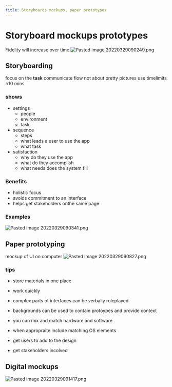 ```yaml
---
title: Storyboards mockups, paper prototypes
---
```

# Storyboard mockups prototypes

Fidelity will  increase over time.![Pasted image 20220329090249.png](None)

## Storyboarding
focus on the **task**
communicate flow
not about pretty pictures
use timelimits ≈10 mins

### shows
- settings
	- people 
	- environment
	- task
- sequence
	- steps
	- what leads a user to use the app
	- what task
- satisfaction
	- why do they use the app
	- what do they accomplish
	- what needs does the system fill

### Benefits
- holistic focus
- avoids commitment to an interface
- helps get stakeholders onthe same page

### Examples
![Pasted image 20220329090341.png](None)


## Paper prototyping
mockup of UI on computer
![Pasted image 20220329090827.png](None)

### tips
- store materials in one place
- work quickly
- complex parts of interfaces can be verbally roleplayed
- backgrounds can be used to contain protoypes and provide context
- you can mix and match hardware and software
- when appropraite include matching OS elements

- get users to add to the design
- get stakeholders incolved


## Digital mockups
![Pasted image 20220329091417.png](None)